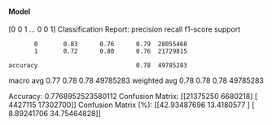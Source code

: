 #### Model
[0 0 1 ... 0 0 1]
Classification Report:
              precision    recall  f1-score   support

           0       0.83      0.76      0.79  28055468
           1       0.72      0.80      0.76  21729815

    accuracy                           0.78  49785283
   macro avg       0.77      0.78      0.78  49785283
weighted avg       0.78      0.78      0.78  49785283

Accuracy: 0.7768952523580112
Confusion Matrix:
[[21375250  6680218]
 [ 4427115 17302700]]
Confusion Matrix (%):
[[42.93487696 13.4180577 ]
 [ 8.89241706 34.75464828]]
